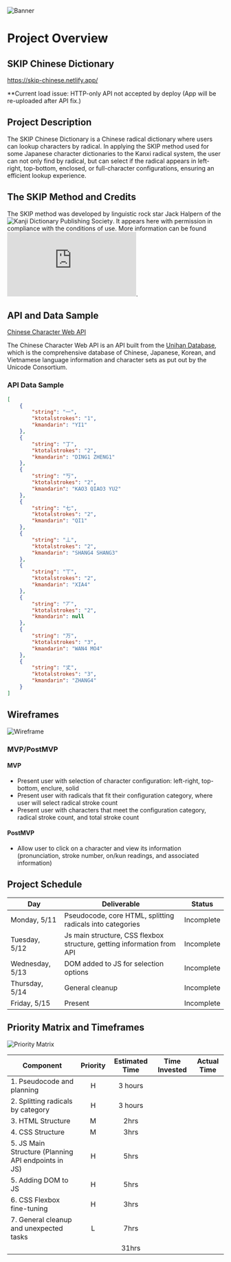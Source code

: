 ![Banner](https://i.imgur.com/JfM2LL1.jpg)

# Project Overview

## SKIP Chinese Dictionary

https://skip-chinese.netlify.app/ 

**Current load issue: HTTP-only API not accepted by deploy (App will be re-uploaded after API fix.)

## Project Description

The SKIP Chinese Dictionary is a Chinese radical dictionary where users can lookup characters by radical. In applying the SKIP method used for some Japanese character dictionaries to the Kanxi radical system, the user can not only find by radical, but can select if the radical appears in left-right, top-bottom, enclosed, or full-character configurations, ensuring an efficient lookup experience. 

## The SKIP Method and Credits
The SKIP method was developed by linguistic rock star Jack Halpern of the ![Kanji Dictionary Publishing Society](http://www.kanji.org/). It appears here with permission in compliance with the conditions of use. More information can be found ![here](http://www.kanji.org/kanji/dictionaries/skip_permission.htm).

## API and Data Sample

[Chinese Character Web API](http://ccdb.hemiola.com/)

The Chinese Character Web API is an API built from the [Unihan Database](http://www.unicode.org/reports/tr38/#N10260), which is the comprehensive database of Chinese, Japanese, Korean, and Vietnamese language information and character sets as put out by the Unicode Consortium. 

### API Data Sample

```JSON
[
    {
        "string": "一",
        "ktotalstrokes": "1",
        "kmandarin": "YI1"
    },
    {
        "string": "丁",
        "ktotalstrokes": "2",
        "kmandarin": "DING1 ZHENG1"
    },
    {
        "string": "丂",
        "ktotalstrokes": "2",
        "kmandarin": "KAO3 QIAO3 YU2"
    },
    {
        "string": "七",
        "ktotalstrokes": "2",
        "kmandarin": "QI1"
    },
    {
        "string": "丄",
        "ktotalstrokes": "2",
        "kmandarin": "SHANG4 SHANG3"
    },
    {
        "string": "丅",
        "ktotalstrokes": "2",
        "kmandarin": "XIA4"
    },
    {
        "string": "丆",
        "ktotalstrokes": "2",
        "kmandarin": null
    },
    {
        "string": "万",
        "ktotalstrokes": "3",
        "kmandarin": "WAN4 MO4"
    },
    {
        "string": "丈",
        "ktotalstrokes": "3",
        "kmandarin": "ZHANG4"
    }
]
```

## Wireframes
![Wireframe](https://i.imgur.com/mFgAHez.png)


### MVP/PostMVP


#### MVP

- Present user with selection of character configuration: left-right, top-bottom, enclure, solid
- Present user with radicals that fit their configuration category, where user will select radical stroke count
- Present user with characters that meet the configuration category, radical stroke count, and total stroke count


#### PostMVP

- Allow user to click on a character and view its information (pronunciation, stroke number, on/kun readings, and associated information)


## Project Schedule

|  Day | Deliverable | Status
|---|---| ---|
|Monday, 5/11| Pseudocode, core HTML, splitting radicals into categories | Incomplete
|Tuesday, 5/12| Js main structure, CSS flexbox structure, getting information from API | Incomplete
|Wednesday, 5/13| DOM added to JS for selection options | Incomplete
|Thursday, 5/14| General cleanup | Incomplete
|Friday, 5/15| Present | Incomplete


## Priority Matrix and Timeframes

![Priority Matrix](https://i.imgur.com/CgQCmTp.jpg)

| Component | Priority | Estimated Time | Time Invested | Actual Time |
| --- | :---: |  :---: | :---: | :---: |
| 1. Pseudocode and planning | H | 3 hours | |
| 2. Splitting radicals by category | H | 3 hours | |
| 3. HTML Structure | M | 2hrs |  |  |
| 4. CSS Structure | M | 3hrs |  |  |
| 5. JS Main Structure (Planning API endpoints in JS) | H | 5hrs |  |  |
| 5. Adding DOM to JS | H | 5hrs |  |  |
| 6. CSS Flexbox fine-tuning | H | 3hrs |  |  |
| 7. General cleanup and unexpected tasks | L | 7hrs |  |  |
|  |   | 31hrs |  |   |
